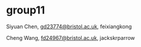 # group11


Siyuan Chen, gd23774@bristol.ac.uk, feixiangkong

Cheng Wang, fd24967@bristol.ac.uk, jackskrparrow
